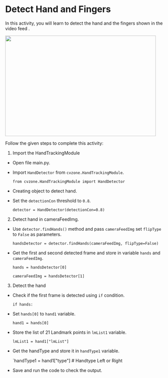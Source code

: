 Detect Hand and Fingers
=======================


In this activity, you will learn to detect the hand and the fingers shown in the video feed .



<img src= "https://media.slid.es/uploads/1525749/images/10509600/SA2-new2.gif" width = "480" height = "320">




Follow the given steps to complete this activity:
1. Import the HandTrackingModule


* Open file main.py.


* Import `HandDetector` from `cvzone.HandTrackingModule`.


    `from cvzone.HandTrackingModule import HandDetector`


* Creating object to detect hand.


* Set the `detectionCon` threshold to `0.8`.


    `detector = HandDetector(detectionCon=0.8)`




2. Detect hand in cameraFeedImg.


* Use `detector.findHands()` method and pass `cameraFeedImg` set `flipType` to `False` as parameters.


    `handsDetector = detector.findHands(cameraFeedImg, flipType=False)`


* Get the first and second detected frame and store in variable `hands` and `cameraFeedImg`.


    `hands = handsDetector[0]`


    `cameraFeedImg = handsDetector[1]`


3. Detect the hand


* Check if the first frame is detected using `if` condition.


    `if hands:`


* Set `hands[0]` to `hand1` variable.
 
    `hand1 = hands[0]`


* Store the list of 21 Landmark points in `lmList1` variable.


    `lmList1 = hand1["lmList"]`


* Get the handType and store it in `handType1` variable.


    `handType1 = hand1["type"]  # Handtype Left or Right


* Save and run the code to check the output.
